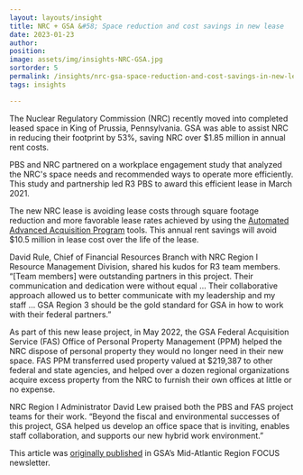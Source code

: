 ```yaml
---
layout: layouts/insight
title: NRC + GSA &#58; Space reduction and cost savings in new lease
date: 2023-01-23
author: 
position:
image: assets/img/insights-NRC-GSA.jpg
sortorder: 5
permalink: /insights/nrc-gsa-space-reduction-and-cost-savings-in-new-lease/
tags: insights

---
```



The Nuclear Regulatory Commission (NRC) recently moved into completed leased space in King of Prussia, Pennsylvania. GSA was able to assist NRC in reducing their footprint by 53%, saving NRC over $1.85 million in annual rent costs.

PBS and NRC partnered on a workplace engagement study that analyzed the NRC's space needs and recommended ways to operate more efficiently. This study and partnership led R3 PBS to award this efficient lease in March 2021.

The new NRC lease is avoiding lease costs through square footage reduction and more favorable lease rates achieved by using the <a href="https://www.gsa.gov/real-estate/real-estate-services/leasing/leasing-tools" target="_blank" >Automated Advanced Acquisition Program</a> tools. This annual rent savings will avoid $10.5 million in lease cost over the life of the lease.

David Rule, Chief of Financial Resources Branch with NRC Region I Resource Management Division, shared his kudos for R3 team members. “[Team members] were outstanding partners in this project. Their communication and dedication were without equal … Their collaborative approach allowed us to better communicate with my leadership and my staff … GSA Region 3 should be the gold standard for GSA in how to work with their federal partners.”

As part of this new lease project, in May 2022, the GSA Federal Acquisition Service (FAS) Office of Personal Property Management (PPM) helped the NRC dispose of personal property they would no longer need in their new space. FAS PPM transferred used property valued at $219,387 to other federal and state agencies, and helped over a dozen regional organizations acquire excess property from the NRC to furnish their own offices at little or no expense.

NRC Region I Administrator David Lew praised both the PBS and FAS project teams for their work. “Beyond the fiscal and environmental successes of this project, GSA helped us develop an office space that is inviting, enables staff collaboration, and supports our new hybrid work environment.”

This article was <a href="https://www.gsa.gov/about-us/regions/welcome-to-the-midatlantic-region-3/region-3-newsroom/midatlantic-region-focus-newsletter/nrc-praises-space-reduction-and-cost-savings-in-new-lease?utm_medium=email&utm_source=govDelivery" target="_blank">originally published</a> in GSA’s Mid-Atlantic Region FOCUS newsletter.

